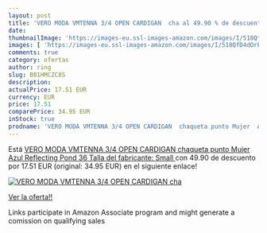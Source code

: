 ```yaml
---
layout: post
title: 'VERO MODA VMTENNA 3/4 OPEN CARDIGAN  cha al 49.90 % de descuento'
date: 
thumbnailImage: 'https://images-eu.ssl-images-amazon.com/images/I/518QfD4dOrL._SL200_.jpg'
images: [ 'https://images-eu.ssl-images-amazon.com/images/I/518QfD4dOrL._SL200_.jpg' ]
comments: true
category: ofertas
author: ring
slug: B01HMCZC8S
description:
actualPrice: 17.51 EUR
currency: EUR
price: 17.51
comparePrice: 34.95 EUR
inStock: true
prodname: 'VERO MODA VMTENNA 3/4 OPEN CARDIGAN  chaqueta punto Mujer  Azul  Reflecting Pond   36  Talla del fabricante: Small '
---
```


Está [VERO MODA VMTENNA 3/4 OPEN CARDIGAN  chaqueta punto Mujer  Azul  Reflecting Pond   36  Talla del fabricante: Small ](https://www.amazon.es/dp/B01HMCZC8S/?tag=tolees-21) con 49.90 de descuento por 17.51 EUR (original: 34.95 EUR) en el siguiente enlace!

[![VERO MODA VMTENNA 3/4 OPEN CARDIGAN  cha](https://images-eu.ssl-images-amazon.com/images/I/518QfD4dOrL._SL200_.jpg)](https://www.amazon.es/dp/B01HMCZC8S/?tag=tolees-21)

[Ver la oferta!!](https://www.amazon.es/dp/B01HMCZC8S/?tag=tolees-21)

Links participate in Amazon Associate program and might generate a comission on qualifying sales


